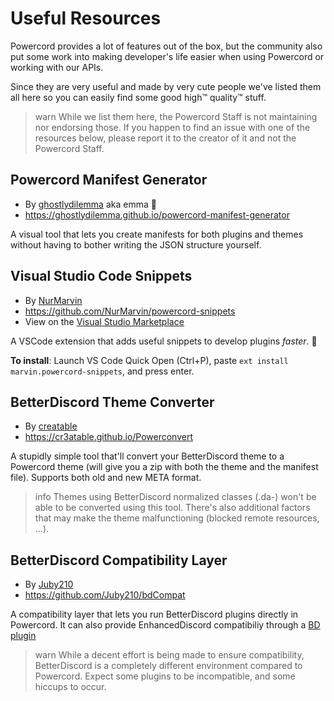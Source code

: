 <!--
  Copyright (c) 2020-2021 aetheryx & Cynthia K. Rey
  This work is licensed under a Creative Commons Attribution-NoDerivatives 4.0 International License.
  https://creativecommons.org/licenses/by-nd/4.0
-->

# Useful Resources
Powercord provides a lot of features out of the box, but the community also put some work into making developer's life
easier when using Powercord or working with our APIs. 

Since they are very useful and made by very cute people we've listed them all here so you can easily find some
good high™️ quality™️ stuff.

>warn
> While we list them here, the Powercord Staff is not maintaining nor endorsing those. If you happen to find
> an issue with one of the resources below, please report it to the creator of it and not the Powercord Staff.

## Powercord Manifest Generator
 - By [ghostlydilemma](https://github.com/ghostlydilemma) aka emma 🌺
 - https://ghostlydilemma.github.io/powercord-manifest-generator

A visual tool that lets you create manifests for both plugins and themes without having to bother writing
the JSON structure yourself.

## Visual Studio Code Snippets
 - By [NurMarvin](https://github.com/NurMarvin)
 - https://github.com/NurMarvin/powercord-snippets
 - View on the [Visual Studio Marketplace](https://marketplace.visualstudio.com/items?itemName=marvin.powercord-snippets)

A VSCode extension that adds useful snippets to develop plugins *faster*. 🚀

**To install**: Launch VS Code Quick Open (Ctrl+P), paste `ext install marvin.powercord-snippets`, and press enter.

## BetterDiscord Theme Converter
 - By [creatable](https://github.com/Cr3atable)
 - https://cr3atable.github.io/Powerconvert

A stupidly simple tool that'll convert your BetterDiscord theme to a Powercord theme (will give you a zip with both
the theme and the manifest file). Supports both old and new META format.

>info
> Themes using BetterDiscord normalized classes (.da-) won't be able to be converted using this tool. There's also
> additional factors that may make the theme malfunctioning (blocked remote resources, ...).

## BetterDiscord Compatibility Layer
 - By [Juby210](https://github.com/Juby210)
 - https://github.com/Juby210/bdCompat
<!-- - [See in the Plugins Store]() -->

A compatibility layer that lets you run BetterDiscord plugins directly in Powercord. It can also provide
EnhancedDiscord compatibiliy through a [BD plugin](https://github.com/Juby210/EDPluginsLoader)

>warn
> While a decent effort is being made to ensure compatibility, BetterDiscord is a completely different environment
> compared to Powercord. Expect some plugins to be incompatible, and some hiccups to occur.
